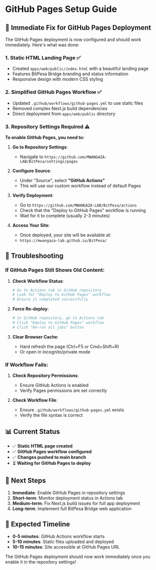 # GitHub Pages Setup Guide

## 🚀 **Immediate Fix for GitHub Pages Deployment**

The GitHub Pages deployment is now configured and should work immediately. Here's what was done:

### **1. Static HTML Landing Page** ✅
- Created `apps/web/public/index.html` with a beautiful landing page
- Features BitPesa Bridge branding and status information
- Responsive design with modern CSS styling

### **2. Simplified GitHub Pages Workflow** ✅
- Updated `.github/workflows/github-pages.yml` to use static files
- Removed complex Next.js build dependencies
- Direct deployment from `apps/web/public` directory

### **3. Repository Settings Required** ⚠️

**To enable GitHub Pages, you need to:**

1. **Go to Repository Settings**:
   - Navigate to `https://github.com/MWANGAZA-LAB/BitPesa/settings/pages`

2. **Configure Source**:
   - Under "Source", select **"GitHub Actions"**
   - This will use our custom workflow instead of default Pages

3. **Verify Deployment**:
   - Go to `https://github.com/MWANGAZA-LAB/BitPesa/actions`
   - Check that the "Deploy to GitHub Pages" workflow is running
   - Wait for it to complete (usually 2-3 minutes)

4. **Access Your Site**:
   - Once deployed, your site will be available at:
   - `https://mwangaza-lab.github.io/BitPesa/`

## 🔧 **Troubleshooting**

### **If GitHub Pages Still Shows Old Content:**

1. **Check Workflow Status**:
   ```bash
   # Go to Actions tab in GitHub repository
   # Look for "Deploy to GitHub Pages" workflow
   # Ensure it completed successfully
   ```

2. **Force Re-deploy**:
   ```bash
   # In GitHub repository, go to Actions tab
   # Click "Deploy to GitHub Pages" workflow
   # Click "Re-run all jobs" button
   ```

3. **Clear Browser Cache**:
   - Hard refresh the page (Ctrl+F5 or Cmd+Shift+R)
   - Or open in incognito/private mode

### **If Workflow Fails:**

1. **Check Repository Permissions**:
   - Ensure GitHub Actions is enabled
   - Verify Pages permissions are set correctly

2. **Check Workflow File**:
   - Ensure `.github/workflows/github-pages.yml` exists
   - Verify the file syntax is correct

## 📊 **Current Status**

- ✅ **Static HTML page created**
- ✅ **GitHub Pages workflow configured**
- ✅ **Changes pushed to main branch**
- ⏳ **Waiting for GitHub Pages to deploy**

## 🎯 **Next Steps**

1. **Immediate**: Enable GitHub Pages in repository settings
2. **Short-term**: Monitor deployment status in Actions tab
3. **Medium-term**: Fix Next.js build issues for full app deployment
4. **Long-term**: Implement full BitPesa Bridge web application

## 📝 **Expected Timeline**

- **0-5 minutes**: GitHub Actions workflow starts
- **5-10 minutes**: Static files uploaded and deployed
- **10-15 minutes**: Site accessible at GitHub Pages URL

The GitHub Pages deployment should now work immediately once you enable it in the repository settings!
